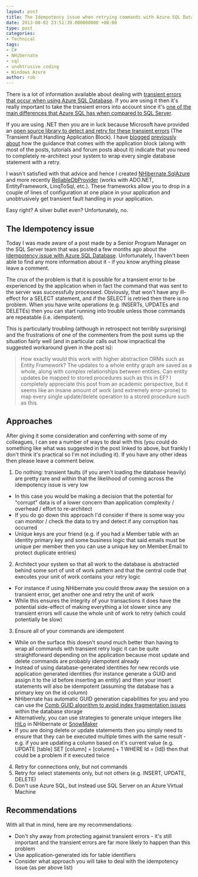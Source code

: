 ```yaml
---
layout: post
title: The Idempotency issue when retrying commands with Azure SQL Database (SQL Azure)
date: 2013-08-02 23:51:39.000000000 +08:00
type: post
categories:
- Technical
tags:
- C#
- NHibernate
- sql
- unobtrusive coding
- Windows Azure
author: rob
---
```



There is a lot of information available about dealing with [transient errors that occur when using Azure SQL Database](http://www.windowsazure.com/en-us/develop/net/best-practices/troubleshooting/#header-1). If you are using it then it's really important to take the transient errors into account since it's [one of the main differences that Azure SQL has when compared to SQL Server](/blog/2013/06/18/simulating-transient-errors-when-using-azure-sql-database/ "Simulating transient errors when using Azure SQL Database").



If you are using .NET then you are in luck because Microsoft have provided an [open source library to detect and retry for these transient errors](http://msdn.microsoft.com/en-us/library/hh680934(v=pandp.50).aspx) (The Transient Fault Handling Application Block). I have [blogged](/blog/2012/08/20/nhibernate-sqlazure-transient-fault-handling-nhibernate-driver-for-use-with-windows-azure-sql-database/ "NHibernate.SqlAzure: Transient fault-handling NHibernate driver for use with Windows Azure SQL Database") [previously](/blog/2013/03/09/announcing-nhibernate-sqlazure-version-1-0/ "Announcing NHibernate.SqlAzure version 1.0!") [about](/blog/2013/06/18/unobtrusive-transient-fault-handling-in-azure-sql-database-with-entity-framework-linq-to-sql-nhibernate-and-ado-net/ "Unobtrusive transient fault handling in Azure SQL Database with Entity Framework, Linq To Sql, NHibernate and ADO.NET") how the guidance that comes with the application block (along with most of the posts, tutorials and forum posts about it) indicate that you need to completely re-architect your system to wrap every single database statement with a retry.



I wasn't satisfied with that advice and hence I created [NHibernate.SqlAzure](https://github.com/robdmoore/NHibernate.SqlAzure) and more recently [ReliableDbProvider](https://github.com/robdmoore/ReliableDbProvider) (works with ADO.NET, EntityFramework, LinqToSql, etc.). These frameworks allow you to drop in a couple of lines of configuration at one place in your application and unobtrusively get transient fault handling in your application.



Easy right? A silver bullet even? Unfortunately, no.


## The Idempotency issue


Today I was made aware of a post made by a Senior Program Manager on the SQL Server team that was posted a few months ago about the [Idempotency issue with Azure SQL Database](http://blogs.msdn.com/b/adonet/archive/2013/03/11/sql-database-connectivity-and-the-idempotency-issue.aspx). Unfortunately, I haven't been able to find any more information about it - if you know anything please leave a comment.



The crux of the problem is that it is possible for a transient error to be experienced by the application when in fact the command that was sent to the server was successfully processed. Obviously, that won't have any ill-effect for a SELECT statement, and if the SELECT is retried then there is no problem. When you have write operations (e.g. INSERTs, UPDATEs and DELETEs) then you can start running into trouble unless those commands are repeatable (i.e. idempotent).



This is particularly troubling (although in retrospect not terribly surprising) and the frustrations of one of the commenters from the post sums up the situation fairly well (and in particular calls out how impractical the suggested workaround given in the post is):



> How exactly would this work with higher abstraction ORMs such as Entity Framework? The updates to a whole entity graph are saved as a whole, along with complex relationships between entities. Can entity updates be mapped to stored procedures such as this in EF? I completely appreciate this post from an academic perspective, but it seems like an insane amount of work (and extremely error-prone) to map every single update/delete operation to a stored procedure such as this.


## Approaches


After giving it some consideration and conferring with some of my colleagues, I can see a number of ways to deal with this (you could do something like what was suggested in the post linked to above, but frankly I don't think it's practical so I'm not including it). If you have any other ideas then please leave a comment below.


1. Do nothing: transient faults (if you aren't loading the database heavily) are pretty rare and within that the likelihood of coming across the idempotency issue is very low
  - In this case you would be making a decision that the potential for "corrupt" data is of a lower concern than application complexity / overhead / effort to re-architect
  - If you do go down this approach I'd consider if there is some way you can monitor / check the data to try and detect if any corruption has occurred
  - Unique keys are your friend (e.g. if you had a Member table with an identity primary key and some business logic that said emails must be unique per member then you can use a unique key on Member.Email to protect duplicate entries)
2. Architect your system so that all work to the database is abstracted behind some sort of unit of work pattern and that the central code that executes your unit of work contains your retry logic
  - For instance if using NHibernate you could throw away the session on a transient error, get another one and retry the unit of work
  - While this ensures the integrity of your transactions it does have the potential side-effect of making everything a lot slower since any transient errors will cause the whole unit of work to retry (which could potentially be slow)
3. Ensure all of your commands are idempotent
  - While on the surface this doesn't sound much better than having to wrap all commands with transient retry logic it can be quite straightforward depending on the application because most update and delete commands are probably idempotent already
  - Instead of using database-generated identities for new records use application generated identities (for instance generate a GUID and assign it to the id before inserting an entity) and then your insert statements will also be idempotent (assuming the database has a primary key on the id column)
  - NHibernate has automatic GUID generation capabilities for you and you can use the [Comb GUID algorithm to avoid index fragmentation issues](http://thatextramile.be/blog/2009/05/using-the-guidcomb-identifier-strategy/) within the database storage
  - Alternatively, you can use strategies to generate unique integers like [HiLo](http://nhforge.org/blogs/nhibernate/archive/2009/03/20/nhibernate-poid-generators-revealed.aspx) in NHibernate or [SnowMaker](http://blog.tatham.oddie.com.au/2011/07/14/released-snowmaker-a-unique-id-generator-for-azure-or-any-other-cloud-hosting-environment/)
  - If you are doing delete or update statements then you simply need to ensure that they can be executed multiple times with the same result - e.g. if you are updating a column based on it's current value (e.g. UPDATE [table] SET [column] = [column] + 1 WHERE Id = [Id]) then that could be a problem if it executed twice
4. Retry for connections only, but not commands
5. Retry for select statements only, but not others (e.g. INSERT, UPDATE, DELETE)
6. Don't use Azure SQL, but instead use SQL Server on an Azure Virtual Machine


## Recommendations


With all that in mind, here are my recommendations:


- Don't shy away from protecting against transient errors - it's still important and the transient errors are far more likely to happen than this problem
- Use application-generated ids for table identifiers
- Consider what approach you will take to deal with the idempotency issue (as per above list)

